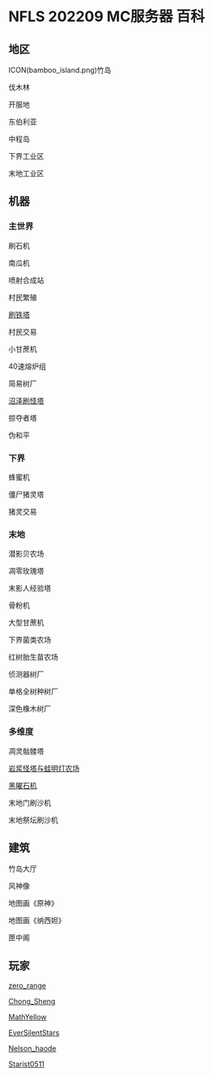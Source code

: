 # **NFLS 202209 MC服务器 百科**

## 地区

ICON(bamboo_island.png)竹岛

伐木林

开服地

东伯利亚

中程岛

下界工业区

末地工业区

## 机器

### 主世界

刷石机

南瓜机

喷射合成站

村民繁殖

[刷铁塔](?刷铁塔)

村民交易

小甘蔗机

40速熔炉组

简易树厂

[沼泽刷怪塔](?沼泽刷怪塔)

掠夺者塔

伪和平

### 下界

蜂蜜机

僵尸猪灵塔

猪灵交易

### 末地

潜影贝农场

凋零玫瑰塔

末影人经验塔

骨粉机

大型甘蔗机

下界菌类农场

红树胎生苗农场

侦测器树厂

单格全树种树厂

深色橡木树厂

### 多维度

凋灵骷髅塔

[岩浆怪塔与蛙明灯农场](?岩浆怪塔与蛙明灯农场)

[黑曜石机](?黑曜石机)

末地门刷沙机

末地祭坛刷沙机

## 建筑

竹岛大厅

风神像

地图画《原神》

地图画《纳西妲》

匣中阁

## 玩家

[zero_range](?player/zero_range)

[Chong_Sheng](?player/Chong_Sheng)

[MathYellow](?player/MathYellow)

[EverSilentStars](?player/EverSilentStars)

[Nelson_haode](?player/Nelson_haode)

[Starist0511](?player/Starist0511)